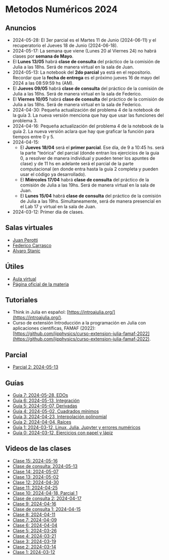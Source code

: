 # Metodos Numéricos 2024

## Anuncios

* 2024-05-28: El 3er parcial es el Martes 11 de Junio (2024-06-11) y el recuperatorio el Jueves 18 de Junio (2024-06-18).
* 2024-05-17: La semana que viene (Lunes 20 al Viernes 24) no habrá clases por **semana de Mayo**.
* El **Lunes 13/05** habrá **clase de consulta** del práctico de la comisión de Julia a las 18hs. Será de manera virtual en la sala de Juan.
* 2024-05-13: La notebook del **2do parcial** ya está en el repositorio. Recordar que la **fecha de entrega** es el próximo jueves 16 de mayo del 2024 a las 08:59:59 hs (AM).
* El **Jueves 09/05** habrá **clase de consulta** del práctico de la comisión de Julia a las 16hs. Será de manera virtual en la sala de Federico.
* El **Viernes 10/05** habrá **clase de consulta** del práctico de la comisión de Julia a las 18hs. Será de manera virtual en la sala de Federico.
* 2024-04-30: Pequeña actualización del problema 4 de la notebook de la guía 3. La nueva versión menciona que hay que usar las funciones del problema 3.
* 2024-04-16: Pequeña actualización del problema 4 de la notebook de la guía 2. La nueva versión aclara que hay que graficar la función para tiempos entre 0 y 5.
* 2024-04-15: 
  * El **Jueves 18/04** será el **primer parcial**. Ese día, de 9 a 10:45 hs. será la parte "teórica" del parcial (donde entran los ejercicios de la guia 0, a resolver de manera individual y pueden tener los apuntes de clase) y de 11 hs en adelante será el parcial de la parte computacional (en donde entra hasta la guía 2 completa y pueden usar el código ya desarrollado).
  * El **Miércoles 17/04** habrá **clase de consulta** del práctico de la comisión de Julia a las 19hs. Será de manera virtual en la sala de Juan.
  * El **Lunes 15/04** habrá **clase de consulta** del práctico de la comisión de Julia a las 19hs. Simultaneamente, será de manera presencial en el Lab 17 y virtual en la sala de Juan.
* 2024-03-12: Primer día de clases.

## Salas virtuales

* [Juan Perotti](https://meet.google.com/tjp-uypo-zbi)
* [Federico Carrasco](https://meet.google.com/oye-rgjt-kjc)
* [Alvaro Stanic](TODO)

## Útiles

* [Aula virtual](https://famaf.aulavirtual.unc.edu.ar/login/index.php)
* [Página oficial de la materia](TODO)

## Tutoriales

* Think in Julia en español: [https://introajulia.org/](https://introajulia.org/).
* Curso de extensión Introducción a la programación en Julia con aplicaciones científicas, FAMAF (2022): [https://github.com/jipphysics/curso-extension-julia-famaf-2022](https://github.com/jipphysics/curso-extension-julia-famaf-2022).

## Parcial

* [Parcial 2: 2024-05-13](https://github.com/jipphysics/metodos-numericos-2024/blob/main/parcial-2-2024.ipynb)

## Guías

* [Guía 7: 2024-05-28, EDOs](https://github.com/jipphysics/metodos-numericos-2024/blob/main/guia-7-2024.ipynb)
* [Guía 6: 2024-05-13, Integración](https://github.com/jipphysics/metodos-numericos-2024/blob/main/guia-6-2024.ipynb)
* [Guía 5: 2024-05-07, Derivadas](https://github.com/jipphysics/metodos-numericos-2024/blob/main/guia-5-2024.ipynb)
* [Guía 4: 2024-05-02, Cuadrados mínimos](https://github.com/jipphysics/metodos-numericos-2024/blob/main/guia-4-2024.ipynb)
* [Guía 3: 2024-04-23, Interpolación polinomial](https://github.com/jipphysics/metodos-numericos-2024/blob/main/guia-3-2024.ipynb)
* [Guía 2: 2024-04-04, Raíces](https://github.com/jipphysics/metodos-numericos-2024/blob/main/guia-2-2024.ipynb)
* [Guía 1: 2024-03-12, Linux, Julia, Jupyter y errores numéricos](https://github.com/jipphysics/metodos-numericos-2024/blob/main/guia-1-2024.ipynb)
* [Guía 0: 2024-03-12, Ejercicios con papel y lápiz](https://github.com/jipphysics/metodos-numericos-2024/blob/main/guia-0-2024.pdf)

## Videos de las clases

* [Clase 15: 2024-05-16](https://drive.google.com/file/d/1nOq6dcBKHUiAUHySzyGh5NN4CGajed7s/view?usp=sharing)
* [Clase de consulta: 2024-05-13](https://drive.google.com/file/d/1F1B0ez39U4cQ9279rGb5iTi0gQYKXfeE/view?usp=sharing)
* [Clase 14: 2024-05-07](https://drive.google.com/file/d/1BAxWa93x4lMvngpcAnscpuafWwt21Fes/view?usp=sharing)
* [Clase 13: 2024-05-02](https://drive.google.com/file/d/1XPYnsgyBF-4i_uZNFuo4I5AyjQgUpXBe/view?usp=sharing)
* [Clase 12: 2024-04-30](https://drive.google.com/file/d/1fh1yRaTsK7ZrKBMfnVXZIh9eQyFJ1jBr/view?usp=sharing)
* [Clase 11: 2024-04-25](https://drive.google.com/file/d/1lbJn-3OueoxuV-aBm0agSlDFP6O-vi0z/view?usp=sharing)
* [Clase 10: 2024-04-18, Parcial 1](PARCIAL-1)
* [Clase de consulta 2: 2024-04-17](https://drive.google.com/file/d/1VC7Wiam64KuILc0jwO7r6LbewedFl4oL/view?usp=sharing)
* [Clase 9: 2024-04-16](https://drive.google.com/file/d/1rjNLJQ4lNwY-FZ4snyMDzX8KjKNkm8pB/view?usp=sharing)
* [Clase de consulta 1: 2024-04-15](https://drive.google.com/file/d/1qQN9tM8PzsVtf-OFr4oyvbEjpeudKXlt/view?usp=sharing)
* [Clase 8: 2024-04-11](https://drive.google.com/file/d/1swsZzee-1pN12eL4yjh3t3eUNb7t1IB1/view?usp=sharing)
* [Clase 7: 2024-04-09](https://drive.google.com/file/d/1PWU0VoAcMBRS-y1iP010waQCgU6j1mnl/view?usp=sharing)
* [Clase 6: 2024-04-04](https://drive.google.com/file/d/1x0Fn-LyHw8R1Xa_sgu28eLQcKJAda8S3/view?usp=sharing)
* [Clase 5: 2024-03-26](NO-HAY-GRABACION)
* [Clase 4: 2024-03-21](https://drive.google.com/file/d/1f6o58eMg8tmDweImw_dEfB8YHh3UiEPs/view?usp=sharing)
* [Clase 3: 2024-03-19](https://drive.google.com/file/d/17pe2W28s9f4lx7_Z7srL6v4ofTulo2qU/view?usp=sharing)
* [Clase 2: 2024-03-14](PARO-DOCENTE)
* [Clase 1: 2024-03-12](https://drive.google.com/file/d/1M-x3HNq-8GiE6t7M4wRoDDy_1ttK5ZQ8/view?usp=sharing)
